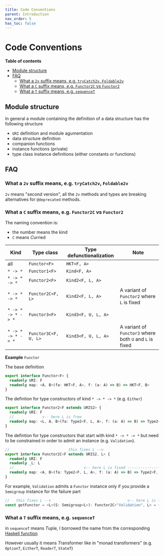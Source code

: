 ```yaml
---
title: Code Conventions
parent: Introduction
nav_order: 5
has_toc: false
---
```


# Code Conventions

<!-- START doctoc generated TOC please keep comment here to allow auto update -->
<!-- DON'T EDIT THIS SECTION, INSTEAD RE-RUN doctoc TO UPDATE -->
**Table of contents**

- [Module structure](#module-structure)
- [FAQ](#faq)
  - [What a `2v` suffix means, e.g. `tryCatch2v`, `Foldable2v`](#what-a-2v-suffix-means-eg-trycatch2v-foldable2v)
  - [What a `C` suffix means, e.g. `Functor2C` vs `Functor2`](#what-a-c-suffix-means-eg-functor2c-vs-functor2)
  - [What a `T` suffix means, e.g. `sequenceT`](#what-a-t-suffix-means-eg-sequencet)

<!-- END doctoc generated TOC please keep comment here to allow auto update -->

## Module structure

In general a module containing the definition of a data structure has the following structure

- `URI` definition and module agumentation
- data structure definition
- companion functions
- instance functions (private)
- type class instance definitions (either constants or functions)

## FAQ

### What a `2v` suffix means, e.g. `tryCatch2v`, `Foldable2v`

`2v` means "second version", all the `2v` methods and types are breaking alternatives for `@deprecated` methods.

### What a `C` suffix means, e.g. `Functor2C` vs `Functor2`

The naming convention is:

- the number means the kind
- `C` means *C*urried

| Kind               | Type class           | Type defunctionalization | Note                                                    |
| ------------------ | -------------------- | ------------------------ | ------------------------------------------------------- |
| all                | `Functor<F>`         | `HKT<F, A>`              |                                                         |
| `* -> *`           | `Functor1<F>`        | `Kind<F, A>`             |                                                         |
| `* -> * -> *`      | `Functor2<F>`        | `Kind2<F, L, A>`         |                                                         |
| `* -> * -> *`      | `Functor2C<F, L>`    | `Kind2<F, L, A>`         | A variant of `Functor2` where `L` is fixed              |
| `* -> * -> * -> *` | `Functor3<F>`        | `Kind3<F, U, L, A>`      |                                                         |
| `* -> * -> * -> *` | `Functor3C<F, U, L>` | `Kind3<F, U, L, A>`      | A variant of `Functor3` where both `U` and `L` is fixed |

**Example** `Functor`

The base definition

```ts
export interface Functor<F> {
  readonly URI: F
  readonly map: <A, B>(fa: HKT<F, A>, f: (a: A) => B) => HKT<F, B>
}
```

The defintion for type constructors of kind `* -> * -> *` (e.g. `Either`)

```ts
export interface Functor2<F extends URIS2> {
  readonly URI: F
  //             v-- here L is free
  readonly map: <L, A, B>(fa: Type2<F, L, A>, f: (a: A) => B) => Type2<F, L, B>
}
```

The defintion for type constructors that start with kind `* -> * -> *` but need to be constrained in order to admit an instance (e.g. `Validation`).

```ts
//                           this fixes L --v
export interface Functor2C<F extends URIS2, L> {
  readonly URI: F
  readonly _L: L
  //                                v-- here L is fixed ---------------v
  readonly map: <A, B>(fa: Type2<F, L, A>, f: (a: A) => B) => Type2<F, L, B>
}
```

For example, `Validation` admits a `Functor` instance only if you provide a `Semigroup` instance for the failure part

```ts
//   this fixes L --v                                   v-- here L is fixed
const getFunctor = <L>(S: Semigroup<L>): Functor2C<"Validation", L> = { ... }
```

### What a `T` suffix means, e.g. `sequenceT`

in `sequenceT` means *T*uple, I borrowed the name from the corresponding [Haskell function](http://hackage.haskell.org/package/tuple-0.3.0.2/docs/Data-Tuple-Sequence.html)

However usually it means *T*ransformer like in "monad transformers" (e.g. `OptionT`, `EitherT`, `ReaderT`, `StateT`)
